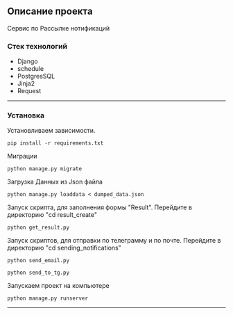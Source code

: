 ## Описание проекта

Сервис по Рассылке нотификаций

### Стек технологий

- Django
- schedule
- PostgresSQL
- Jinja2
- Request
---
### Установка

Установливаем зависимости.

```
pip install -r requirements.txt
```

Миграции

```
python manage.py migrate
```

Загрузка Данных из Json файла

```
python manage.py loaddata < dumped_data.json
```

Запуск скрипта, для заполнения формы "Result". Перейдите в директорию "cd result_create" 

```
python get_result.py
```

Запуск скриптов, для отправки по телеграмму и по почте.  Перейдите в директорию "cd sending_notifications"

```
python send_email.py
```

```
python send_to_tg.py
```

Запускаем проект на компьютере

```
python manage.py runserver 
```

---
